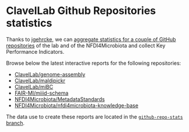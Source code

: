 # ClavelLab Github Repositories statistics

Thanks to [jgehrcke](https://github.com/jgehrcke), we can [aggregate statistics for a couple of GitHub repositories](https://github.com/jgehrcke/github-repo-stats) of the lab and of the NFDI4Microbiota and collect Key Performance Indicators.

Browse below the latest interactive reports for the following repositories:

- [ClavelLab/genome-assembly](https://clavellab.github.io/github-repo-stats/ClavelLab/genome-assembly/latest-report/report.html)
- [ClavelLab/maldipickr](https://clavellab.github.io/github-repo-stats/ClavelLab/maldipickr/latest-report/report.html)
- [ClavelLab/miBC](https://clavellab.github.io/github-repo-stats/ClavelLab/miBC/latest-report/report.html)
- [FAIR-MI/miiid-schema](https://clavellab.github.io/github-repo-stats/FAIR-MI/miiid-schema/latest-report/report.html)
- [NFDI4Microbiota/MetadataStandards](https://clavellab.github.io/github-repo-stats/NFDI4Microbiota/MetadataStandards/latest-report/report.html)
- [NFDI4Microbiota/nfdi4microbiota-knowledge-base](https://clavellab.github.io/github-repo-stats/NFDI4Microbiota/nfdi4microbiota-knowledge-base/latest-report/report.html)

The data use to create these reports are located in the [`github-repo-stats` branch](https://github.com/ClavelLab/github-repo-stats/tree/github-repo-stats).
